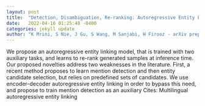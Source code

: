 ```yaml
---
layout: post
title:  "Detection, Disambiguation, Re-ranking: Autoregressive Entity Linking as a Multi-Task Problem"
date:   2022-04-16 01:25:48 -0400
categories: jekyll update
author: "K Mrini, S Nie, J Gu, S Wang, M Sanjabi, H Firooz - arXiv preprint arXiv:2204.05990, 2022"
---
```

We propose an autoregressive entity linking model, that is trained with two auxiliary tasks, and learns to re-rank generated samples at inference time. Our proposed novelties address two weaknesses in the literature. First, a recent method proposes to learn mention detection and then entity candidate selection, but relies on predefined sets of candidates. We use encoder-decoder autoregressive entity linking in order to bypass this need, and propose to train mention detection as an auxiliary Cites: Multilingual autoregressive entity linking